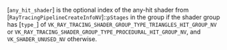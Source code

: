 [`any_hit_shader`] is the optional index of the any-hit shader from
[`RayTracingPipelineCreateInfoNV`]::`pStages` in the group if
the shader group has [`type_`] of
`VK_RAY_TRACING_SHADER_GROUP_TYPE_TRIANGLES_HIT_GROUP_NV` or
`VK_RAY_TRACING_SHADER_GROUP_TYPE_PROCEDURAL_HIT_GROUP_NV`, and
`VK_SHADER_UNUSED_NV` otherwise.